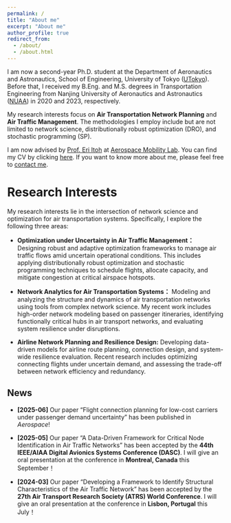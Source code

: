 ```yaml
---
permalink: /
title: "About me"
excerpt: "About me"
author_profile: true
redirect_from: 
  - /about/
  - /about.html
---
```


I am now a second-year Ph.D. student at the Department of Aeronautics and Astronautics, School of Engineering, University of Tokyo \([UTokyo](https://www.aerospace.t.u-tokyo.ac.jp/en/)\). Before that, I received my B.Eng. and M.S. degrees in Transportation Engineering from Nanjing University of Aeronautics and Astronautics \([NUAA](https://www.nuaa.edu.cn/)\) in 2020 and 2023, respectively. 

My research interests focus on **Air Transportation Network Planning** and **Air Traffic Management**. The methodologies I employ include but are not limited to network science, distributionally robust optimization (DRO), and stochastic programming (SP).

I am now advised by [Prof. Eri Itoh](https://www.u-tokyo.ac.jp/focus/en/people/k0001_02908.html) at [Aerospace Mobility Lab](https://sites.google.com/g.ecc.u-tokyo.ac.jp/itoh-laboratory/). You can find my CV by clicking [here](../assets/Curriculum_Vitae.pdf). If you want to know more about me, please feel free to [contact me](mailto:wenhaoding@g.ecc.u-tokyo.ac.jp).

Research Interests
======
My research interests lie in the intersection of network science and optimization for air transportation systems. Specifically, I explore the following three areas:

* **Optimization under Uncertainty in Air Traffic Management：** 
Designing robust and adaptive optimization frameworks to manage air traffic flows amid uncertain operational conditions. This includes applying distributionally robust optimization and stochastic programming techniques to schedule flights, allocate capacity, and mitigate congestion at critical airspace hotspots.

* **Network Analytics for Air Transportation Systems：** 
Modeling and analyzing the structure and dynamics of air transportation networks using tools from complex network science. My recent work includes high-order network modeling based on passenger itineraries, identifying functionally critical hubs in air transport networks, and evaluating system resilience under disruptions.

* **Airline Network Planning and Resilience Design:** 
Developing data-driven models for airline route planning, connection design, and system-wide resilience evaluation. Recent research includes optimizing connecting flights under uncertain demand, and assessing the trade-off between network efficiency and redundancy.

## News

- **[2025-06]** Our paper “Flight connection planning for low-cost carriers under passenger demand uncertainty” has been published in *Aerospace*!

- **[2025-05]** Our paper “A Data-Driven Framework for Critical Node Identification in Air Traffic Networks” has been accepted by the **44th IEEE/AIAA Digital Avionics Systems Conference (DASC)**. I will give an oral presentation at the conference in **Montreal, Canada** this September！

- **[2024-03]** Our paper “Developing a Framework to Identify Structural Characteristics of the Air Traffic Network” has been accepted by the **27th Air Transport Research Society (ATRS) World Conference**. I will give an oral presentation at the conference in **Lisbon, Portugal** this July！